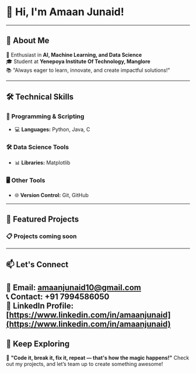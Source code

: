 # 👋 Hi, I'm Amaan Junaid!  

---

## 🚀 About Me  
🌟 Enthusiast in **AI, Machine Learning, and Data Science**  
🎓 Student at **Yenepoya Institute Of Technology, Manglore**  
📚 "Always eager to learn, innovate, and create impactful solutions!"

---

## 🛠️ Technical Skills  

### 🚦 Programming & Scripting  
- 💻 **Languages:** Python, Java, C

### 🛠️ Data Science Tools  
- 📊 **Libraries:** Matplotlib

### 🖥️ Other Tools  
- 🌐 **Version Control:** Git, GitHub  

---

## 🌟 Featured Projects  

### 📋 **Projects coming soon**  

---

## 📫 Let's Connect  

📩 **Email:** [amaanjunaid10@gmail.com](mailto:amaanjunaid10@gmail.com)  
📞 **Contact:** +91 7994586050  
💼 **LinkedIn** Profile: [https://www.linkedin.com/in/amaanjunaid](https://www.linkedin.com/in/amaanjunaid)
---

## 🌟 Keep Exploring  

🎯 **"Code it, break it, fix it, repeat — that's how the magic happens!"** 
Check out my projects, and let’s team up to create something awesome!
